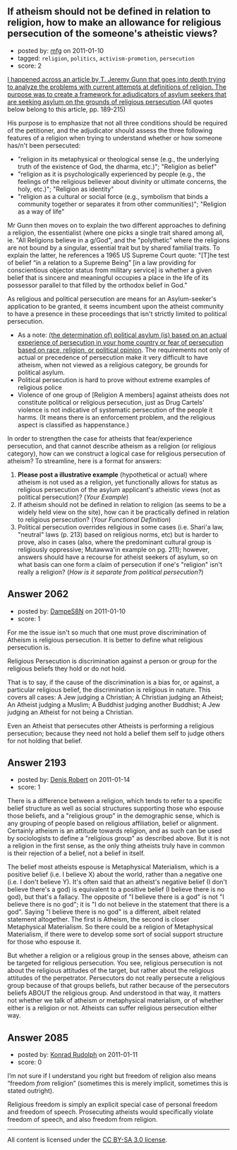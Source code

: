## If atheism should not be defined in relation to religion, how to make an allowance for religious persecution of the someone's atheistic views?

- posted by: [mfg](https://stackexchange.com/users/-1/135-mfg) on 2011-01-10
- tagged: `religion`, `politics`, `activism-promotion`, `persecution`
- score: 2

[I happened across an article by T. Jeremy Gunn that goes into depth trying to analyze the problems with current attempts at definitions of religion. The purpose was to create a framework for adjudicators of asylum seekers that are seeking asylum on the grounds of religious persecution][1].(All quotes below belong to this article, pp. 189-215)

His purpose is to emphasize that not all three conditions should be required of the petitioner, and the adjudicator should assess the three following features of a religion when trying to understand whether or how someone has/n't been persecuted:

 - "religion in its metaphysical or theological sense (e.g., the underlying truth of the existence of God, the dharma, etc.)"; "Religion as belief"
 - "religion as it is psychologically experienced by people (e.g., the feelings of
the religious believer about divinity or ultimate concerns, the holy, etc.)"; "Religion as identity"
 - "religion as a cultural or social force (e.g., symbolism that binds a
community together or separates it from other communities)"; "Religion as a way of life"

Mr Gunn then moves on to explain the two different approaches to defining a religion, the essentialist (where one picks a single trait shared among all, ie. "All Religions believe in a g/God", and the "polythetic" where the religions are not bound by a singular, essential trait but by shared familial traits. To explain the latter, he references a 1965 US Supreme Court quote: "[T]he test of belief “in a relation to a Supreme Being” [in a law providing for conscientious objector status from military service] is whether a given belief that is sincere and meaningful occupies a place in the life of its possessor parallel to that filled by the orthodox belief in God."

As religious and political persecution are means for an Asylum-seeker's application to be granted, it seems incumbent upon the atheist community to have a presence in these proceedings that isn't strictly limited to political persecution. 

 - As a note: [(the determination of) political asylum (is) based on an actual experience of persecution in your home country or fear of persecution based on race, religion, or political opinion][2]. The requirements not only of actual or precedence of persecution make it very difficult to have atheism, when not viewed as a religious category, be grounds for political asylum. 
 - Political persecution is hard to prove without extreme examples of religious police
 - Violence of one group of [Religion A members] against atheists does not constitute political or religious persecution, just as Drug Cartels' violence is not indicative of systematic persecution of the people it harms. (It means there is an enforcement problem, and the religious aspect is classified as happenstance.)

In order to strengthen the case for atheists that fear/experience persecution, and that cannot describe atheism as a religion (or religious category), how can we construct a logical case for religious persecution of atheism? To streamline, here is a format for answers:

 1. **Please post a illustrative example** (hypothetical or actual) where atheism is not used as a religion, yet functionally allows for status as religious persecution of the asylum applicant's atheistic views (not as political persecution)? (*Your Example*)
 2. If atheism should not be defined in relation to religion (as seems to be a widely held view on the site), how can it be practically defined in relation to religious persecution? (*Your Functional Definition*)
 3. Political persecution overrides religious in some cases (i.e. Shari'a law, "neutral" laws (p. 213) based on religious norms, etc) but is harder to prove, also in cases (also, where the predominant cultural group is religiously oppressive; Mutawwa'in example on pg. 211); however, answers should have a recourse for atheist seekers of asylum, so on what basis can one form a claim of persecution if one's "religion" isn't really a religion? (*How is it separate from political persecution?*)
 


  [1]: http://www.law.harvard.edu/students/orgs/hrj/iss16/gunn.pdf
  [2]: http://www.rapidimmigration.com/1_eng_kit_asylum.html


## Answer 2062

- posted by: [DampeS8N](https://stackexchange.com/users/-1/587-dampes8n) on 2011-01-10
- score: 1

For me the issue isn't so much that one must prove discrimination of Atheism is religious persecution. It is better to define what religious persecution is.

Religious Persecution is discrimination against a person or group for the religious beliefs they hold or do not hold.

That is to say, if the cause of the discrimination is a bias for, or against, a particular religious belief, the discrimination is religious in nature. This covers all cases: A Jew judging a Christian; A Christian judging an Atheist; An Atheist judging a Muslim; A Buddhist judging another Buddhist; A Jew judging an Atheist for not being a Christian.

Even an Atheist that persecutes other Atheists is performing a religious persecution; because they need not hold a belief them self to judge others for not holding that belief.


## Answer 2193

- posted by: [Denis Robert](https://stackexchange.com/users/-1/122-denis-robert) on 2011-01-14
- score: 1

There is a difference between a religion, which tends to refer to a specific belief structure as well as social structures supporting those who espouse those beliefs, and a "religious group" in the demographic sense, which is any grouping of people based on religious affiliation, belief or alignment. Certainly atheism is an attitude towards religion, and as such can be used by sociologists to define a "religious group" as described above. But it is not a religion in the first sense, as the only thing atheists truly have in common is their rejection of a belief, not a belief in itself. 

The belief most atheists espouse is Metaphysical Materialism, which is a positive belief (i.e. I believe X) about the world, rather than a negative one (i.e. I don't believe Y). It's often said that an atheist's negative belief (I don't believe there's a god) is equivalent to a positive belief (I believe there is no god), but that's a fallacy. The opposite of "I believe there is a god" is not "I believe there is no god"; it is "I do not believe in the statement that there is a god". Saying "I believe there is no god" is a different, albeit related statement altogether. The first is Atheism, the second is closer Metaphysical Materialism. So there could be a religion of Metaphysical Materialism, if there were to develop some sort of social support structure for those who espouse it.

But whether a religion or a religious group in the senses above, atheism can be targeted for religious persecution. You see, religious persecution is not about the religious attitudes of the target, but rather about the religious attitudes of the perpetrator. Persecutors do not really persecute a religious group because of that groups beliefs, but rather because of the persecutors beliefs ABOUT the religious group. And understood in that way, it matters not whether we talk of atheism or metaphysical materialism, or of whether either is a religion or not. Atheists can suffer religious persecution either way.



## Answer 2085

- posted by: [Konrad Rudolph](https://stackexchange.com/users/-1/82-konrad-rudolph) on 2011-01-11
- score: 0

I’m not sure if I understand you right but freedom of religion also means “freedom *from* religion” (sometimes this is merely implicit, sometimes this is stated outright).

Religious freedom is simply an explicit special case of personal freedom and freedom of speech. Prosecuting atheists would specifically violate freedom of speech, and also freedom from religion.



---

All content is licensed under the [CC BY-SA 3.0 license](https://creativecommons.org/licenses/by-sa/3.0/).
